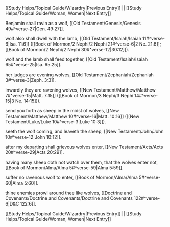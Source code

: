 [[Study Helps/Topical Guide/Wizardry|Previous Entry]]  ||  [[Study Helps/Topical Guide/Woman, Women|Next Entry]]

 Benjamin shall ravin as a wolf, [[Old Testament/Genesis/Genesis 49#^verse-27|Gen. 49:27]].

 wolf also shall dwell with the lamb, [[Old Testament/Isaiah/Isaiah 11#^verse-6|Isa. 11:6]] ([[Book of Mormon/2 Nephi/2 Nephi 21#^verse-6|2 Ne. 21:6]]; [[Book of Mormon/2 Nephi/2 Nephi 30#^verse-12|30:12]]).

 wolf and the lamb shall feed together, [[Old Testament/Isaiah/Isaiah 65#^verse-25|Isa. 65:25]].

 her judges are evening wolves, [[Old Testament/Zephaniah/Zephaniah 3#^verse-3|Zeph. 3:3]].

 inwardly they are ravening wolves, [[New Testament/Matthew/Matthew 7#^verse-15|Matt. 7:15]] ([[Book of Mormon/3 Nephi/3 Nephi 14#^verse-15|3 Ne. 14:15]]).

 send you forth as sheep in the midst of wolves, [[New Testament/Matthew/Matthew 10#^verse-16|Matt. 10:16]] ([[New Testament/Luke/Luke 10#^verse-3|Luke 10:3]]).

 seeth the wolf coming, and leaveth the sheep, [[New Testament/John/John 10#^verse-12|John 10:12]].

 after my departing shall grievous wolves enter, [[New Testament/Acts/Acts 20#^verse-29|Acts 20:29]].

 having many sheep doth not watch over them, that the wolves enter not, [[Book of Mormon/Alma/Alma 5#^verse-59|Alma 5:59]].

 suffer no ravenous wolf to enter, [[Book of Mormon/Alma/Alma 5#^verse-60|Alma 5:60]].

 thine enemies prowl around thee like wolves, [[Doctrine and Covenants/Doctrine and Covenants/Doctrine and Covenants 122#^verse-6|D&C 122:6]].

[[Study Helps/Topical Guide/Wizardry|Previous Entry]]  ||  [[Study Helps/Topical Guide/Woman, Women|Next Entry]]